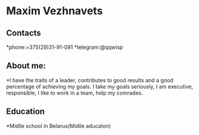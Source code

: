 # Maxim Vezhnavets

## Contacts
*phone:+375(29)31-91-081
*telegram:@qqwisp

## About me:
*I have the traits of a leader, contributes to good results and a good percentage of achieving my goals.
I take my goals seriously, I am executive, responsible, I like to work in a team, help my comrades.

## Education
*Midlle school in Belarus(Midlle aducaton)
